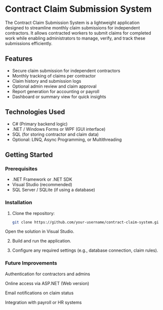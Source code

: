 # Contract Claim Submission System

The Contract Claim Submission System is a lightweight application designed to streamline monthly claim submissions for independent contractors. It allows contracted workers to submit claims for completed work while enabling administrators to manage, verify, and track these submissions efficiently.

## Features

- Secure claim submission for independent contractors
- Monthly tracking of claims per contractor
- Claim history and submission logs
- Optional admin review and claim approval
- Report generation for accounting or payroll
- Dashboard or summary view for quick insights

## Technologies Used

- C# (Primary backend logic)
- .NET / Windows Forms or WPF (GUI interface)
- SQL (for storing contractor and claim data)
- Optional: LINQ, Async Programming, or Multithreading

## Getting Started

### Prerequisites

- .NET Framework or .NET SDK
- Visual Studio (recommended)
- SQL Server / SQLite (if using a database)

### Installation

1. Clone the repository:
   ```bash
   git clone https://github.com/your-username/contract-claim-system.git
Open the solution in Visual Studio.

2. Build and run the application.

3. Configure any required settings (e.g., database connection, claim rules).

### Future Improvements
Authentication for contractors and admins

Online access via ASP.NET (Web version)

Email notifications on claim status

Integration with payroll or HR systems



